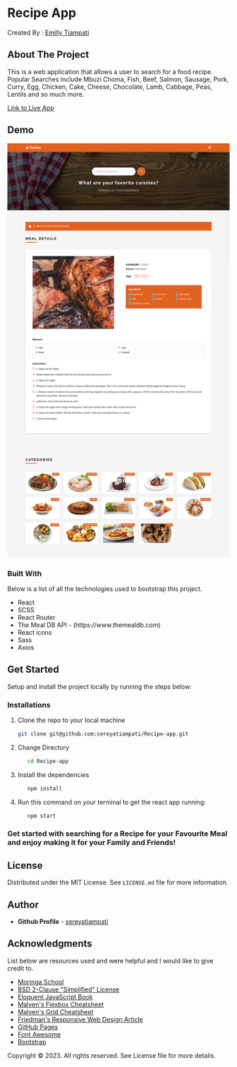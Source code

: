 # Recipe App
Created By : [Emilly Tiampati]()
<h2> About The Project</h2>
<p>This is a web application that allows a user to search for a food recipe. Popular Searches include Mbuzi Choma, Fish, Beef, Salmon, Sausage, Pork, Curry, Egg, Chicken, Cake, Cheese, Chocolate, Lamb, Cabbage, Peas, Lentils and so much more.</p>

[Link to Live App](https://recipe-app-sereyatiampati.vercel.app/)

<h2>Demo</h2>
<p><img src="readme-images/demo.png" alt="Recipe app demo image" style=""></p>

<h3>Built With</h3>
Below is a list of all the technologies used to bootstrap this project.
<ul>
<li> React</li>
<li> SCSS</li>
<li> React Router</li>
<li> The Meal DB API - (https://www.themealdb.com)</li>
<li> React icons</li>
<li> Sass</li>
<li> Axios</li>
</ul>

<h2> Get Started</h2>
Setup and install the project locally by running the steps below:

### Installations

1. Clone the repo to your local machine
   ```sh
   git clone git@github.com:sereyatiampati/Recipe-app.git
   ```

2. Change Directory
   ```sh
      cd Recipe-app
      ```
3. Install the dependencies
   ```sh
      npm install 
      ```
4. Run this command on your terminal to get the react app running:
   ```sh
      npm start
      ```


<h3>Get started with searching for a Recipe for your Favourite Meal and enjoy making it for your Family and Friends!</h3>

## License

Distributed under the MIT License. See `LICENSE.md` file for more information.

## Author
* **Github Profile** - [sereyatiampati](https://github.com/sereyatiampati)


## Acknowledgments

List below are resources used and were helpful and I would like to give credit to.

* [Moringa School](https://moringaschool.com/)
* [BSD 2-Clause "Simplified" License](https://opensource.org/licenses/BSD-2-Clause)
* [Eloquent JavaScript Book](https://eloquentjavascript.net/)
* [Malven's Flexbox Cheatsheet](https://flexbox.malven.co/)
* [Malven's Grid Cheatsheet](https://grid.malven.co/)
* [Friedman's Responsive Web Design Article](https://www.smashingmagazine.com/2011/01/guidelines-for-responsive-web-design/)
* [GitHub Pages](https://pages.github.com)
* [Font Awesome](https://fontawesome.com)
* [Bootstrap](https://getbootstrap.com/)


Copyright © 2023. All rights reserved. See License file for more details.
